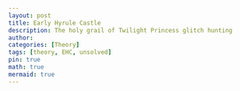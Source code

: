 ```yaml
---
layout: post
title: Early Hyrule Castle
description: The holy grail of Twilight Princess glitch hunting
author: 
categories: [Theory]
tags: [theory, EHC, unsolved]
pin: true
math: true
mermaid: true
---
```

